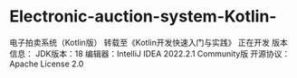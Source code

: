 # Electronic-auction-system-Kotlin-
电子拍卖系统（Kotlin版）
转载至《Kotlin开发快速入门与实践》
正在开发
版本信息：
JDK版本：18
编辑器：IntelliJ IDEA 2022.2.1 Community版
开源协议：Apache License 2.0
